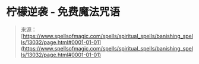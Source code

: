 <!--yml

分类：未分类

日期：2024年06月12日 18:51:09

-->

# 柠檬逆袭 - 免费魔法咒语

> 来源：[https://www.spellsofmagic.com/spells/spiritual_spells/banishing_spells/13032/page.html#0001-01-01](https://www.spellsofmagic.com/spells/spiritual_spells/banishing_spells/13032/page.html#0001-01-01)

